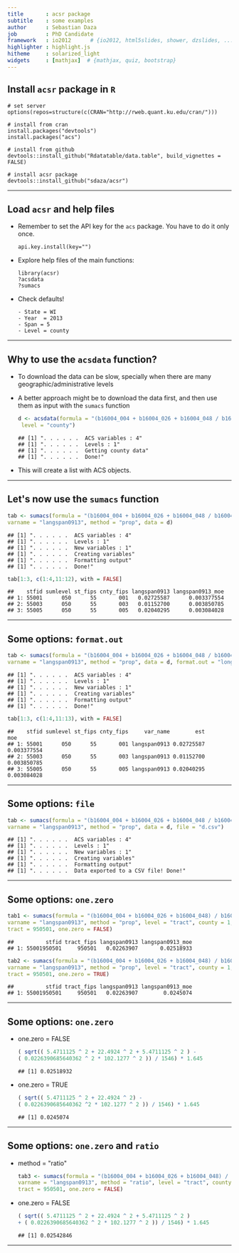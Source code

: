 ```yaml
---
title       : acsr package
subtitle    : some examples
author      : Sebastian Daza
job         : PhD Candidate
framework   : io2012      # {io2012, html5slides, shower, dzslides, ...}
highlighter : highlight.js
hitheme     : solarized_light
widgets     : [mathjax]  # {mathjax, quiz, bootstrap}     
--- 
```


## Install `acsr` package in `R`


```
# set server
options(repos=structure(c(CRAN="http://rweb.quant.ku.edu/cran/")))

# install from cran
install.packages("devtools")
install.packages("acs")

# install from github
devtools::install_github("Rdatatable/data.table", build_vignettes = FALSE)

# install acsr package
devtools::install_github("sdaza/acsr")
```

---

## Load `acsr` and help files

- Remember to set the API key for the `acs` package. You have to do it only once.

    ```
    api.key.install(key="")
    ```

- Explore help files of the main functions: 

    ```
    library(acsr)
    ?acsdata
    ?sumacs
    ```
- Check defaults!
 
      - State = WI
      - Year  = 2013
      - Span = 5
      - Level = county

---

## Why to use the `acsdata` function?

- To download the data can be slow, specially when there are many geographic/administrative levels
-  A better approach might be to download the data first, and then use them as input with the `sumacs` function 



    
    ```r
    d <- acsdata(formula = "(b16004_004 + b16004_026 + b16004_048 / b16004_001)",
     level = "county")
    ```
    
    ```
    ## [1] ". . . . . .  ACS variables : 4"
    ## [1] ". . . . . .  Levels : 1"
    ## [1] ". . . . . .  Getting county data"
    ## [1] ". . . . . .  Done!"
    ```

- This will create a list with ACS objects.

---

## Let's now use the `sumacs` function


```r
tab <- sumacs(formula = "(b16004_004 + b16004_026 + b16004_048 / b16004_001)", 
varname = "langspan0913", method = "prop", data = d)
```

```
## [1] ". . . . . .  ACS variables : 4"
## [1] ". . . . . .  Levels : 1"
## [1] ". . . . . .  New variables : 1"
## [1] ". . . . . .  Creating variables"
## [1] ". . . . . .  Formatting output"
## [1] ". . . . . .  Done!"
```

```r
tab[1:3, c(1:4,11:12), with = FALSE]
```

```
##    stfid sumlevel st_fips cnty_fips langspan0913 langspan0913_moe
## 1: 55001      050      55       001   0.02725587      0.003377554
## 2: 55003      050      55       003   0.01152700      0.003850785
## 3: 55005      050      55       005   0.02040295      0.003084028
```

--- 

## Some options: `format.out`


```r
tab <- sumacs(formula = "(b16004_004 + b16004_026 + b16004_048 / b16004_001)", 
varname = "langspan0913", method = "prop", data = d, format.out = "long")
```

```
## [1] ". . . . . .  ACS variables : 4"
## [1] ". . . . . .  Levels : 1"
## [1] ". . . . . .  New variables : 1"
## [1] ". . . . . .  Creating variables"
## [1] ". . . . . .  Formatting output"
## [1] ". . . . . .  Done!"
```

```r
tab[1:3, c(1:4,11:13), with = FALSE]
```

```
##    stfid sumlevel st_fips cnty_fips     var_name        est         moe
## 1: 55001      050      55       001 langspan0913 0.02725587 0.003377554
## 2: 55003      050      55       003 langspan0913 0.01152700 0.003850785
## 3: 55005      050      55       005 langspan0913 0.02040295 0.003084028
```

--- 

## Some options: `file`


```r
tab <- sumacs(formula = "(b16004_004 + b16004_026 + b16004_048 / b16004_001)", 
varname = "langspan0913", method = "prop", data = d, file = "d.csv")
```

```
## [1] ". . . . . .  ACS variables : 4"
## [1] ". . . . . .  Levels : 1"
## [1] ". . . . . .  New variables : 1"
## [1] ". . . . . .  Creating variables"
## [1] ". . . . . .  Formatting output"
## [1] ". . . . . .  Data exported to a CSV file! Done!"
```

--- 

## Some options: `one.zero`


```r
tab1 <- sumacs(formula = "(b16004_004 + b16004_026 + b16004_048) / b16004_001", 
varname = "langspan0913", method = "prop", level = "tract", county = 1, 
tract = 950501, one.zero = FALSE)
```


```
##          stfid tract_fips langspan0913 langspan0913_moe
## 1: 55001950501     950501   0.02263907       0.02518933
```


```r
tab2 <- sumacs(formula = "(b16004_004 + b16004_026 + b16004_048) / b16004_001", 
varname = "langspan0913", method = "prop", level = "tract", county = 1, 
tract = 950501, one.zero = TRUE)
```


```
##          stfid tract_fips langspan0913 langspan0913_moe
## 1: 55001950501     950501   0.02263907        0.0245074
```

---

## Some options: `one.zero`

- one.zero = FALSE

    
    ```r
    ( sqrt(( 5.4711125 ^ 2 + 22.4924 ^ 2 + 5.4711125 ^ 2 ) - 
    ( 0.0226390685640362 ^ 2 * 102.1277 ^ 2 )) / 1546) * 1.645
    ```
    
    ```
    ## [1] 0.02518932
    ```

- one.zero = TRUE

    
    ```r
    ( sqrt(( 5.4711125 ^ 2 + 22.4924 ^ 2) - 
    ( 0.0226390685640362 ^2 * 102.1277 ^ 2 )) / 1546) * 1.645 
    ```
    
    ```
    ## [1] 0.0245074
    ```

---

## Some options: `one.zero` and `ratio`

- method = "ratio"

    
    ```r
    tab3 <- sumacs(formula = "(b16004_004 + b16004_026 + b16004_048) / b16004_001", 
    varname = "langspan0913", method = "ratio", level = "tract", county = 1, 
    tract = 950501, one.zero = FALSE)
    ```

- one.zero = FALSE

    
    ```r
    ( sqrt(( 5.4711125 ^ 2 + 22.4924 ^ 2 + 5.4711125 ^ 2 ) 
    + ( 0.0226390685640362 ^ 2 * 102.1277 ^ 2 )) / 1546) * 1.645
    ```
    
    ```
    ## [1] 0.02542846
    ```

---
